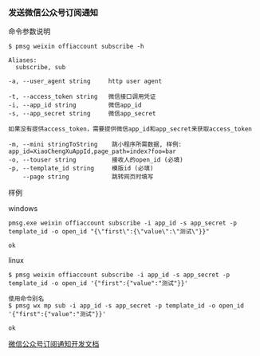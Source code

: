 ### 发送微信公众号订阅通知

命令参数说明

```text
$ pmsg weixin offiaccount subscribe -h

Aliases:
  subscribe, sub

-a, --user_agent string     http user agent

-t, --access_token string   微信接口调用凭证
-i, --app_id string         微信app_id
-s, --app_secret string     微信app_secret

如果没有提供access_token，需要提供微信app_id和app_secret来获取access_token

-m, --mini stringToString    跳小程序所需数据, 样例: app_id=XiaoChengXuAppId,page_path=index?foo=bar
-o, --touser string          接收人的open_id (必填)
-p, --template_id string     模版id (必填)
    --page string            跳转网页时填写

```

样例

windows

```shell
pmsg.exe weixin offiaccount subscribe -i app_id -s app_secret -p template_id -o open_id "{\"first\":{\"value\":\"测试\"}}"

ok
```

linux

```shell
$ pmsg weixin offiaccount subscribe -i app_id -s app_secret -p template_id -o open_id '{"first":{"value":"测试"}}'

使用命令别名
$ pmsg wx mp sub -i app_id -s app_secret -p template_id -o open_id '{"first":{"value":"测试"}}'

ok
```

[微信公众号订阅通知开发文档](https://developers.weixin.qq.com/doc/offiaccount/Subscription_Messages/api.html#send%E5%8F%91%E9%80%81%E8%AE%A2%E9%98%85%E9%80%9A%E7%9F%A5)
